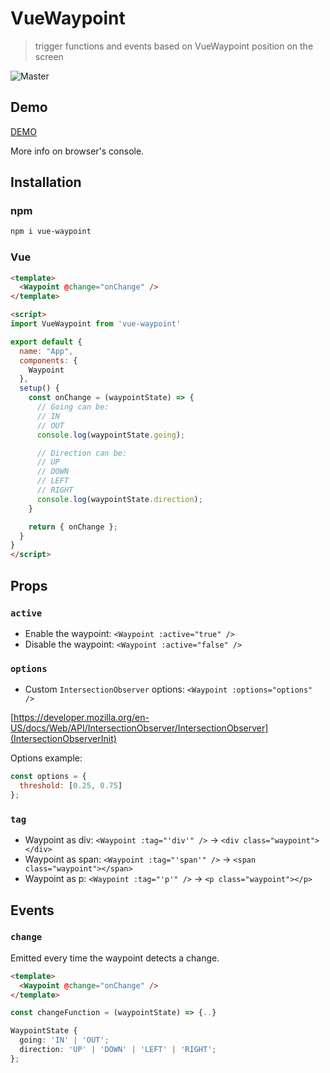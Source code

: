 # VueWaypoint

> trigger functions and events based on VueWaypoint position on the screen

![Master](https://github.com/scaccogatto/vue-waypoint/workflows/Master/badge.svg)

## Demo

[DEMO](https://vue-waypoint.netlify.app/)

More info on browser's console.

## Installation

### npm

```bash
npm i vue-waypoint
```

### Vue

```html
<template>
  <Waypoint @change="onChange" />
</template>
```

```html
<script>
import VueWaypoint from 'vue-waypoint'

export default {
  name: "App",
  components: {
    Waypoint
  },
  setup() {
    const onChange = (waypointState) => {
      // Going can be:
      // IN
      // OUT
      console.log(waypointState.going);

      // Direction can be:
      // UP
      // DOWN
      // LEFT
      // RIGHT
      console.log(waypointState.direction);
    }

    return { onChange };
  }
}
</script>
```

## Props

### `active`

- Enable the waypoint: `<Waypoint :active="true" />`
- Disable the waypoint: `<Waypoint :active="false" />`

### `options`

- Custom `IntersectionObserver` options: `<Waypoint :options="options" />`

[https://developer.mozilla.org/en-US/docs/Web/API/IntersectionObserver/IntersectionObserver](IntersectionObserverInit)

Options example:

```js
const options = {
  threshold: [0.25, 0.75]
};
```

### `tag`

- Waypoint as div: `<Waypoint :tag="'div'" />` -> `<div class="waypoint"></div>`
- Waypoint as span: `<Waypoint :tag="'span'" />` -> `<span class="waypoint"></span>`
- Waypoint as p: `<Waypoint :tag="'p'" />` -> `<p class="waypoint"></p>`

## Events

### `change`

Emitted every time the waypoint detects a change.

```html
<template>
  <Waypoint @change="onChange" />
</template>
```

```js
const changeFunction = (waypointState) => {..}
```

```ts
WaypointState {
  going: 'IN' | 'OUT';
  direction: 'UP' | 'DOWN' | 'LEFT' | 'RIGHT';
};
```
